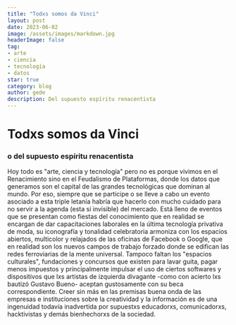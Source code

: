 ```yaml
---
title: "Todxs somos da Vinci"
layout: post
date: 2023-06-02
image: /assets/images/markdown.jpg
headerImage: false
tag:
- arte
- ciencia
- tecnología
- datos
star: true
category: blog
author: gede
description: Del supuesto espíritu renacentista
---
```


# Todxs somos da Vinci
### o del supuesto espíritu renacentista

Hoy todo es "arte, ciencia y tecnología" pero no es porque vivimos en el Renacimiento sino en el Feudalismo de Plataformas, donde los datos que generamos son el capital de las grandes tecnológicas que dominan al mundo. Por eso, siempre que se participe o se lleve a cabo un evento asociado a esta triple letanía habría que hacerlo con mucho cuidado para no servir a la agenda (esta sí invisible) del mercado. Está lleno de eventos que se presentan como fiestas del conocimiento que en realidad se encargan de dar capacitaciones laborales en la última tecnología privativa de moda, su iconografía y tonalidad celebratoria armoniza con los espacios abiertos, multicolor y relajados de las oficinas de Facebook o Google, que en realidad son los nuevos campos de trabajo forzado donde se edifican las redes ferroviarias de la mente universal. Tampoco faltan los "espacios culturales", fundaciones y concursos que existen para lavar guita, pagar menos impuestos y principalmente impulsar el uso de ciertos softwares y dispositivos que lxs artistas de izquierda divagante -como con acierto lxs bautizó Gustavo Bueno- aceptan gustosamente con su beca correspondiente. Creer sin más en las premisas buena onda de las empresas e instituciones sobre la creatividad y la información es de una ingenuidad todavía inadvertida por supuestxs educadorxs, comunicadorxs, hacktivistas y demás bienhechorxs de la sociedad. 
